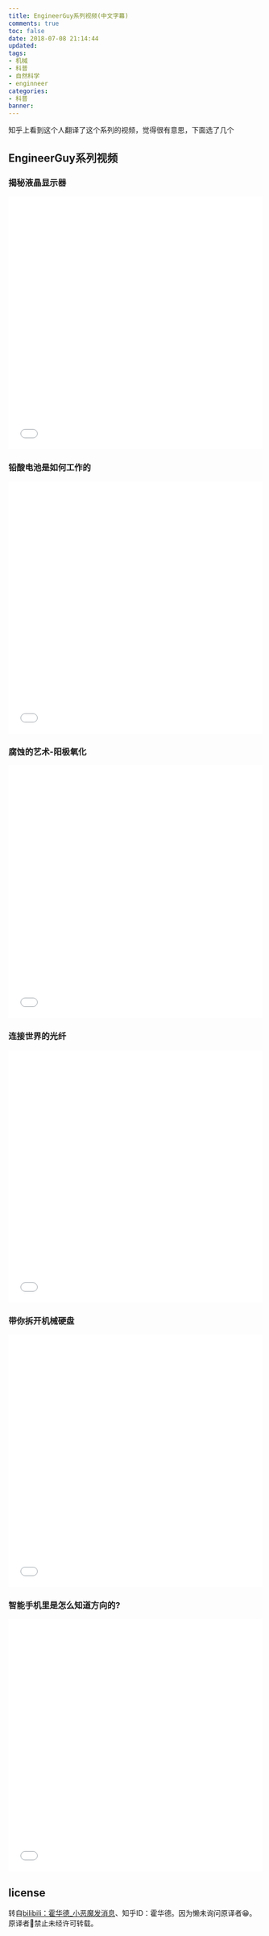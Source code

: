 ```yaml
---
title: EngineerGuy系列视频(中文字幕)
comments: true
toc: false
date: 2018-07-08 21:14:44
updated:
tags:
- 机械
- 科普
- 自然科学
- enginneer
categories:
- 科普
banner:
---
```

知乎上看到这个人翻译了这个系列的视频，觉得很有意思，下面选了几个
## EngineerGuy系列视频
### 揭秘液晶显示器
<iframe width="100%" height="500px" src="//player.bilibili.com/player.html?aid=25478200&cid=43355816&page=1" scrolling="no" border="0" frameborder="no" framespacing="0" allowfullscreen="true"> </iframe>

### 铅酸电池是如何工作的
<iframe width="100%" height="500px"  src="//player.bilibili.com/player.html?aid=25503259&cid=43413921&page=1" scrolling="no" border="0" frameborder="no" framespacing="0" allowfullscreen="true"> </iframe>

### 腐蚀的艺术-阳极氧化
<iframe width="100%" height="500px" src="//player.bilibili.com/player.html?aid=25478605&cid=43357541&page=1" scrolling="no" border="0" frameborder="no" framespacing="0" allowfullscreen="true"> </iframe>

### 连接世界的光纤
<iframe width="100%" height="500px" src="//player.bilibili.com/player.html?aid=25478240&cid=43355842&page=1" scrolling="no" border="0" frameborder="no" framespacing="0" allowfullscreen="true"> </iframe>

### 带你拆开机械硬盘
<iframe width="100%" height="500px" src="//player.bilibili.com/player.html?aid=25875215&cid=44234893&page=1" scrolling="no" border="0" frameborder="no" framespacing="0" allowfullscreen="true"> </iframe>

### 智能手机里是怎么知道方向的?
<iframe width="100%" height="500px" src="//player.bilibili.com/player.html?aid=25719313&cid=43890261&page=1" scrolling="no" border="0" frameborder="no" framespacing="0" allowfullscreen="true"> </iframe>

## license
转自[bilibili：霍华德_小恶魔发消息](https://space.bilibili.com/295428344/#/)、知乎ID：霍华德。因为懒未询问原译者😁。原译者🚫禁止未经许可转载。
